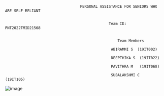                                       PERSONAL ASSISTANCE FOR SENIORS WHO ARE SELF-RELIANT


                                                   Team ID: PNT2022TMID21568


                                                       Team Members

                                                    ABIRAMMI S  (19IT002)

                                                    DEEPTHIKA S  (19IT022)

                                                    PAVITHRA M   (19IT068)

                                                    SUBALAKSHMI C (19IT105)





![image](https://user-images.githubusercontent.com/88699026/202856210-58b0b1a6-a202-4b95-a1dd-9c2d4db79e95.png)










